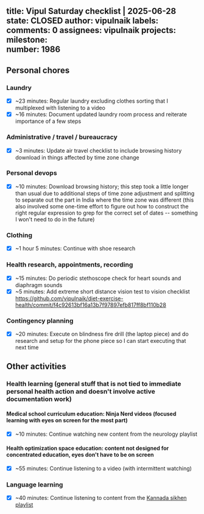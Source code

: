 title:	Vipul Saturday checklist | 2025-06-28
state:	CLOSED
author:	vipulnaik
labels:	
comments:	0
assignees:	vipulnaik
projects:	
milestone:	
number:	1986
--
## Personal chores

### Laundry

- [x] ~23 minutes: Regular laundry excluding clothes sorting that I multiplexed with listening to a video
- [x] ~16 minutes: Document updated laundry room process and reiterate importance of a few steps

### Administrative / travel / bureaucracy

- [x] ~3 minutes: Update air travel checklist to include browsing history download in things affected by time zone change

### Personal devops

- [x] ~10 minutes: Download browsing history; this step took a little longer than usual due to additional steps of time zone adjustment and splitting to separate out the part in India where the time zone was different (this also involved some one-time effort to figure out how to construct the right regular expression to grep for the correct set of dates -- something I won't need to do in the future)

### Clothing

- [x] ~1 hour 5 minutes: Continue with shoe research

### Health research, appointments, recording

- [x] ~15 minutes: Do periodic stethoscope check for heart sounds and diaphragm sounds
- [x] ~5 minutes: Add extreme short distance vision test to vision checklist https://github.com/vipulnaik/diet-exercise-health/commit/f4c92613bf16a13b7f97897efb817ff8bf110b28

### Contingency planning

- [x] ~20 minutes: Execute on blindness fire drill (the laptop piece) and do research and setup for the phone piece so I can start executing that next time

## Other activities

### Health learning (general stuff that is not tied to immediate personal health action and doesn't involve active documentation work)

#### Medical school curriculum education: Ninja Nerd videos (focused learning with eyes on screen for the most part)

- [x] ~10 minutes: Continue watching new content from the neurology playlist

#### Health optimization space education: content not designed for concentrated education, eyes don't have to be on screen

- [x] ~55 minutes: Continue listening to a video (with intermittent watching)

### Language learning

- [x] ~40 minutes: Continue listening to content from the [Kannada sikhen playlist](https://www.youtube.com/playlist?list=PLjR_rtaV4PoSw6otyVdpv9qeJh3oNgjo8)

